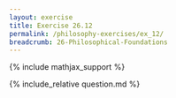 ```yaml
---
layout: exercise
title: Exercise 26.12
permalink: /philosophy-exercises/ex_12/
breadcrumb: 26-Philosophical-Foundations
---
```


{% include mathjax_support %}

<div><i class="arrow-up loader" data-chapter="philosophy-exercises" data-exercise="ex_12" data-rating="0"></i></div>
{% include_relative question.md %}
